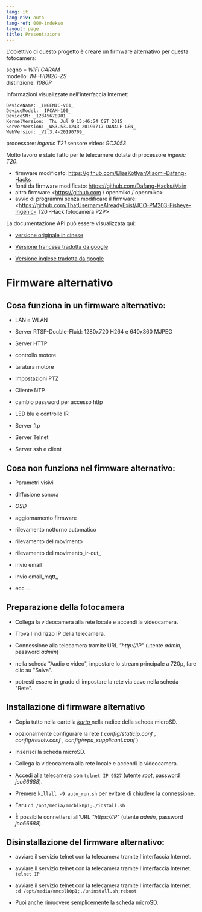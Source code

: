 ```yaml
---
lang: it
lang-niv: auto
lang-ref: 000-indekso
layout: page
title: Presentazione
---
```


L'obiettivo di questo progetto è creare un firmware alternativo per questa fotocamera:

segno = _WIFI CARAM_  
modello: _WF-HD820-ZS_  
distinzione: _1080P_

Informazioni visualizzate nell'interfaccia Internet:
```
DeviceName: _INGENIC-V01_
DeviceModel: _IPCAM-100_
DeviceSN: _12345678901_
KernelVersion: _Thu Jul 9 15:46:54 CST 2015_
ServerVersion: _WS3.53.1243-20190717-DANALE-GEN_
WebVersion: _V2.3.4-20190709_
```

processore: _ingenic T21_
sensore video: _GC2053_

Molto lavoro è stato fatto per le telecamere dotate di processore _ingenic T20_.
* firmware modificato: <https://github.com/EliasKotlyar/Xiaomi-Dafang-Hacks>
* fonti da firmware modificato: <https://github.com/Dafang-Hacks/Main>
* altro firmware <https://github.com / openmiko / openmiko>
* avvio di programmi senza modificare il firmware: <https://github.com/ThatUsernameAlreadyExist/JCO-PM203-Fisheye-Ingenic- T20 -Hack fotocamera P2P>

La documentazione API può essere visualizzata qui:  
* [versione originale in cinese](../zh/includes.zh/html/)


* [Versione francese tradotta da google](../fr/includes.fr/html/)


* [Versione inglese tradotta da google](../en/includes.en/html/)



# Firmware alternativo

## Cosa funziona in un firmware alternativo:

* LAN e WLAN


* Server RTSP-Double-Fluid: 1280x720 H264 e 640x360 MJPEG


* Server HTTP


* controllo motore


* taratura motore


* Impostazioni PTZ


* Cliente NTP


* cambio password per accesso http


* LED blu e controllo IR


* Server ftp


* Server Telnet


* Server ssh e client



## Cosa non funziona nel firmware alternativo:

* Parametri visivi


* diffusione sonora


* _OSD_


* aggiornamento firmware


* rilevamento notturno automatico


* rilevamento del movimento


* rilevamento del movimento_ir-cut_


* invio email


* invio email_mqtt_


* ecc ...



## Preparazione della fotocamera

* Collega la videocamera alla rete locale e accendi la videocamera.


* Trova l'indirizzo IP della telecamera.


* Connessione alla telecamera tramite URL _"http://IP"_ (utente _admin_, password _admin_)


* nella scheda "Audio e video", impostare lo stream principale a 720p, fare clic su "Salva".


* potresti essere in grado di impostare la rete via cavo nella scheda "Rete".



## Installazione di firmware alternativo

* Copia tutto nella cartella [ _karto_ ](https://github.com/jmichault/ipcam-100/tree/master/karto) nella radice della scheda microSD.


* opzionalmente configurare la rete ( _config/staticip.conf_ , _config/resolv.conf_ , _config/wpa_supplicant.conf_ )


* Inserisci la scheda microSD.


* Collega la videocamera alla rete locale e accendi la videocamera.


* Accedi alla telecamera con `telnet IP 9527` (utente _root_, password _jco66688_).


* Premere `killall -9 auto_run.sh` per evitare di chiudere la connessione.


* Faru `cd /opt/media/mmcblk0p1;./install.sh`


* È possibile connettersi all'URL _"https://IP"_ (utente _admin_, password _jco66688_).



## Disinstallazione del firmware alternativo:

* avviare il servizio telnet con la telecamera tramite l'interfaccia Internet.


* avviare il servizio telnet con la telecamera tramite l'interfaccia Internet. `telnet IP` 


* avviare il servizio telnet con la telecamera tramite l'interfaccia Internet. `cd /opt/media/mmcblk0p1;./uninstall.sh;reboot`



* Puoi anche rimuovere semplicemente la scheda microSD.


